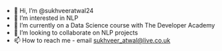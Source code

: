 - 👋 Hi, I’m @sukhveeratwal24
- 👀 I’m interested in NLP
- 🌱 I’m currently on a Data Science course with The Developer Academy
- 💞️ I’m looking to collaborate on NLP projects
- 📫 How to reach me - email sukhveer_atwal@live.co.uk

<!---
sukhveeratwal24/sukhveeratwal24 is a ✨ special ✨ repository because its `README.md` (this file) appears on your GitHub profile.
You can click the Preview link to take a look at your changes.
--->

